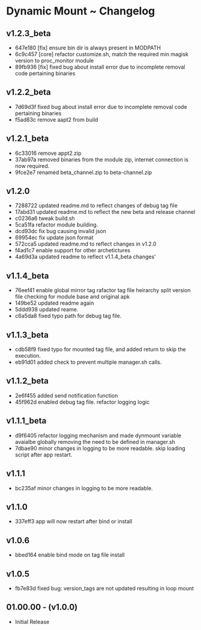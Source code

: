 # Dynamic Mount ~ Changelog
## v1.2.3_beta 
- 647e180 [fix] ensure bin dir is always present in MODPATH
- 6c9c457 [core] refactor customize.sh, match the required min magisk version to proc_monitor module
- 89fb936 [fix] fixed bug about install error due to incomplete removal code pertaining binaries
## v1.2.2_beta 
- 7d69d3f fixed bug about install error due to incomplete removal code pertaining binaries
- f5ad83c remove aapt2 from build
## v1.2.1_beta 
- 6c33016 remove appt2.zip
- 37ab97a removed binaries from the module zip, internet connection is now required.
- 9fce2e7 renamed beta_channel.zip to beta-channel.zip
## v1.2.0 
- 7288722 updated readme.md to reflect changes of debug tag file
- 17abd31 updated readme.md to reflect the new beta and release channel
- c0236a6 tweak build.sh
- 5ca51fa refactor module building.
- dcd93dc fix bug causing invalid json
- 69954ec fix update json format
- 572cca5 updated readme.md to reflect changes in v1.2.0
- f4ad1c7 enable support for other archetictures
- 4a69d3a updated readme to reflect v1.1.4_beta changes'
## v1.1.4_beta 
- 76eef41 enable global mirror tag rafactor tag file heirarchy split version file checking for module base and original apk
- 149be52 updated readme again
- 5ddd938 updated reame.
- c6a5da8 fixed typo path for debug tag file.
## v1.1.3_beta 
- cdb58f9 fixed typo for mounted tag file, and added return to skip the execution.
- eb91d01 added check to prevent multiple manager.sh calls.
## v1.1.2_beta 
- 2e6f455 added send notification function
- 45f962d enabled debug tag file. refactor logging logic
## v1.1.1_beta 
- d9f6405 refactor logging mechanism and made dynmount variable avaialbe globally removing the need to be defined in manager.sh
- 7dbae90 minor changes in logging to be more readable. skip loading script after app restart.
## v1.1.1 
- bc235af minor changes in logging to be more readable.
## v1.1.0 
- 337eff3 app will now restart after bind or install
## v1.0.6 
- bbed164 enable bind mode on tag file install
## v1.0.5 
- fb7e83d fixed bug: version_tags are not updated resulting in loop mount
## 01.00.00 - (v1.0.0)
- Initial Release

